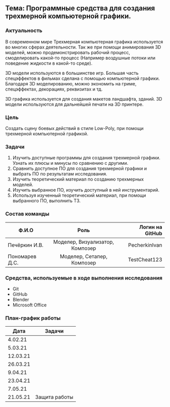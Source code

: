 ## Тема: Программные средства для создания трехмерной компьютерной графики.

### Актуальность

В современном мире Трехмерная компьютерная графика используется во многих сферах деятельности. Так же при помощи анимирования 3D моделей, можно продемонстрировать рабочий процесс, смоделировать какой-то процесс (Например воздушные потоки или поведение жидкости в какой-то среде). 


3D модели используются в большинстве игр. Большая часть спецэффектов в фильмах сделана с помощью компьютерной графики. Благодаря 3D моделированию, можно экономить на гриме, спецэффектах, декорациях, реквизитах и тд. 


3D графика используется для создания макетов ландшафта, зданий. 3D модели используются для дальнейшей печати на 3D принтере.


### Цель

Создать сцену боевых действий в стиле Low-Poly, при помощи трехмерной компьютерной графикой.

### Задачи

1. Изучить доступные программы для создания трехмерной графики. Узнать их плюсы и минусы по сравнению с другими.
2. Сравнить доступное ПО для создания трехмерной графики и выбрать ПО по результатам исследования.
3. Изучить теоретический материал по созданию трехмерных моделей.
4. Изучить выбранное ПО, изучить доступный в ней инструментарий. 
5. Используя изученный теоретический материал, при помощи выбранного ПО, выполнить ТЗ.


### Состав команды


| **Ф.И.О**          | **Роль**                        | **Логин на GitHub**  |
| ------------------ | :-----------------------------: | -------------------: |
| Печёркин И.В.      | Моделер, Визуализатор, Композер | PecherkinIvan        |
| Пономарев Д.С.     | Моделер, Сетапер, Композер      | TestCheat123         |


### Средства, используемые в ходе выполнения исследования
* Git
* GitHub
* Blender
* Microsoft Office

### План-график работы

|   **Дата**     | **Задачи**        | 
| -------------- | :---------------: | 
|   4.02.21      |                   |         
|   5.03.21      |                   | 
|   12.03.21     |                   | 
|   26.03.21     |                   | 
|   9.04.21      |                   | 
|   23.04.21     |                   | 
|   7.05.21      |                   | 
|   21.05.21     | Защита работы     | 